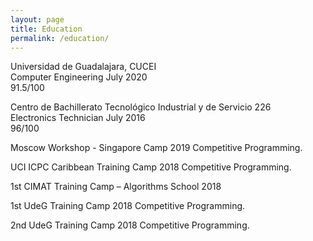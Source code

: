 ```yaml
---
layout: page
title: Education
permalink: /education/
---
```


Universidad de Guadalajara, CUCEI  
Computer Engineering
July 2020  
91.5/100

Centro de Bachillerato Tecnológico Industrial y de Servicio 226  
Electronics Technician
July 2016  
96/100

Moscow Workshop - Singapore Camp 2019 Competitive Programming.

UCI ICPC Caribbean Training Camp 2018 Competitive Programming.

1st CIMAT Training Camp – Algorithms School 2018

1st UdeG Training Camp 2018 Competitive Programming.

2nd UdeG Training Camp 2018 Competitive Programming.
